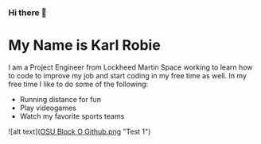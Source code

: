 ### Hi there 👋
# My Name is Karl Robie
I am a Project Engineer from Lockheed Martin Space working to learn how to code to improve my job and start coding in my free time as well.
In my free time I like to do some of the following:
<ul>
<li>Running distance for fun</li>
<li>Play videogames</li>
<li>Watch my favorite sports teams</li>
</ul>

![alt text]([OSU Block O Github.png](https://github.com/krower39/krower39/blob/main/OSU%20Block%20O%20Github.png) "Test 1")
